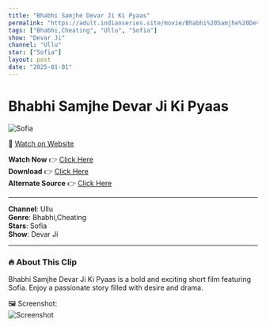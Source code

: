 ```yaml
---
title: "Bhabhi Samjhe Devar Ji Ki Pyaas"
permalink: "https://adult.indianseries.site/movie/Bhabhi%20Samjhe%20Devar%20Ji%20Ki%20Pyaas"
tags: ["Bhabhi,Cheating", "Ullu", "Sofia"]
show: "Devar Ji"
channel: "Ullu"
star: ["Sofia"]
layout: post
date: "2025-01-01"
---
```


# Bhabhi Samjhe Devar Ji Ki Pyaas

![Sofia](https://shorts.desisins.com/wp-content/uploads/2024/04/Bhabhi-Samjhe-Devar-Ji-Ki-Pyaas-DesiSins.com_.jpg)

🔗 [Watch on Website](https://adult.indianseries.site/movie/Bhabhi%20Samjhe%20Devar%20Ji%20Ki%20Pyaas)

**Watch Now** 👉 [Click Here](https://adult.indianseries.site/movie/Bhabhi%20Samjhe%20Devar%20Ji%20Ki%20Pyaas)  
**Download** 👉 [Click Here](https://adult.indianseries.site/movie/Bhabhi%20Samjhe%20Devar%20Ji%20Ki%20Pyaas)  
**Alternate Source** 👉 [Click Here](https://adult.indianseries.site/movie/Bhabhi%20Samjhe%20Devar%20Ji%20Ki%20Pyaas)

---

**Channel**: Ullu  
**Genre**: Bhabhi,Cheating  
**Stars**: Sofia  
**Show**: Devar Ji

---

### 🔥 About This Clip

Bhabhi Samjhe Devar Ji Ki Pyaas is a bold and exciting short film featuring Sofia. Enjoy a passionate story filled with desire and drama.
 
🖼️ Screenshot:  
![Screenshot](https://shorts.desisins.com/wp-content/uploads/2024/04/Bhabhi-Samjhe-Devar-Ji-Ki-Pyaas-DesiSins.com_.jpg)
